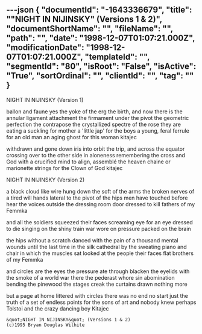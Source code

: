---json
{
  "documentId": "-1643336679",
  "title": "&quot;NIGHT IN NIJINSKY&quot; (Versions 1 & 2)",
  "documentShortName": "",
  "fileName": "",
  "path": "",
  "date": "1998-12-07T01:07:21.000Z",
  "modificationDate": "1998-12-07T01:07:21.000Z",
  "templateId": "",
  "segmentId": "80",
  "isRoot": "False",
  "isActive": "True",
  "sortOrdinal": "",
  "clientId": "",
  "tag": ""
}
---

NIGHT IN NIJINSKY (Version 1)

ballon and faune
yes
the yoke of the erg
the birth, and now there is the annular ligament
attachment
the firmament under the pivot
the geometric perfection
the contrapose
the crystallized spectre of the rose
they are eating
a suckling for mother
a 'little jap' for the boys
a young, feral ferrule for an old man
an aging ghost for this woman
kitajec

withdrawn and gone
down
iris into orbit
the trip, and across the equator
crossing over to the other side
in aloneness remembering the cross and God
with a crucified mind
to align, assemblé
the heaven chaine
or marionette strings
for the Clown of God
kitajec




NIGHT IN NIJINSKY (Version 2)

a black cloud like wire
hung down the soft of the arms
the broken nerves of a tired will
hands lateral to the pivot of the hips
men have touched before
hear the voices outside the dressing room door
dressed to kill
fathers of my Femmka

and all the soldiers
squeezed their faces
screaming eye for an eye
dressed to die
singing on the shiny train
war wore on
pressure packed on the brain

the hips
without a scratch
danced with the pain
of a thousand mental wounds
until the last time
in the silk cathedral
by the sweating piano
and chair in which the muscles sat
looked at the people
their faces flat
brothers of my Femmka

and circles are the eyes
the pressure ate through
blacken the eyelids
with the smoke of a world war
there the pederast whore
sin
abomination
bending the pinewood
the stages creak
the curtains drawn
nothing more

but a page at home littered with circles
there was no end no start
just the truth of a set of endless points
for the sons of art
and nobody knew
perhaps Tolstoi
and the crazy dancing boy
Kitajec

~~~~~~~~~~~~~~~~~~~~~~~~~~~~~~~~~~~~
&quot;NIGHT IN NIJINSKY&quot; (Versions 1 & 2)
(c)1995 Bryan Douglas Wilhite
~~~~~~~~~~~~~~~~~~~~~~~~~~~~~~~~~~~~
